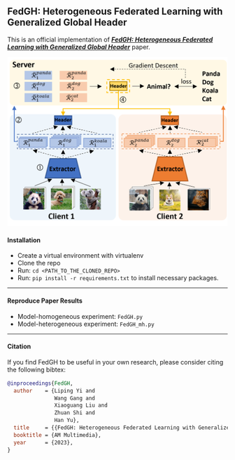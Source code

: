 ## FedGH: Heterogeneous Federated Learning with Generalized Global Header
This is an official implementation of ***[FedGH: Heterogeneous Federated Learning with Generalized Global Header](https://arxiv.org/abs/2303.13137)*** paper.

![](FedGH_framework.png)

#### Installation
- Create a virtual environment with virtualenv
- Clone the repo
- Run: ```cd <PATH_TO_THE_CLONED_REPO>```
- Run: ```pip install -r requirements.txt``` to install necessary packages.

---------

#### Reproduce Paper Results
- Model-homogeneous experiment: ```FedGH.py ```
- Model-heterogeneous experiment: ```FedGH_mh.py ```
---------



#### Citation

If you find FedGH to be useful in your own research, please consider citing the following bibtex:

```bib
@inproceedings{FedGH,
  author    = {Liping Yi and
               Wang Gang and
               Xiaoguang Liu and
               Zhuan Shi and
               Han Yu},
  title     = {{FedGH: Heterogeneous Federated Learning with Generalized Global Header}},
  booktitle = {AM Multimedia},
  year      = {2023},
}
```
